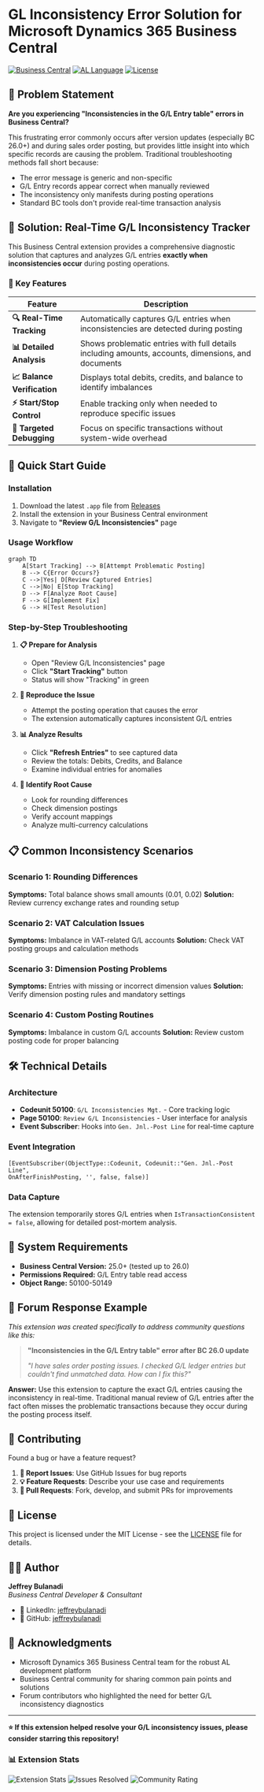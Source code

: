 # GL Inconsistency Error Solution for Microsoft Dynamics 365 Business Central

[![Business Central](https://img.shields.io/badge/Business%20Central-26.0+-blue)](https://docs.microsoft.com/en-us/dynamics365/business-central/)
[![AL Language](https://img.shields.io/badge/AL-Language-orange)](https://docs.microsoft.com/en-us/dynamics365/business-central/dev-itpro/developer/devenv-programming-in-al)
[![License](https://img.shields.io/badge/license-MIT-green)](LICENSE)

## 🎯 Problem Statement

**Are you experiencing "Inconsistencies in the G/L Entry table" errors in Business Central?**

This frustrating error commonly occurs after version updates (especially BC 26.0+) and during sales order posting, but provides little insight into which specific records are causing the problem. Traditional troubleshooting methods fall short because:

- The error message is generic and non-specific
- G/L Entry records appear correct when manually reviewed
- The inconsistency only manifests during posting operations
- Standard BC tools don't provide real-time transaction analysis

## 🔧 Solution: Real-Time G/L Inconsistency Tracker

This Business Central extension provides a comprehensive diagnostic solution that captures and analyzes G/L entries **exactly when inconsistencies occur** during posting operations.

### 🌟 Key Features

| Feature | Description |
|---------|-------------|
| **🔍 Real-Time Tracking** | Automatically captures G/L entries when inconsistencies are detected during posting |
| **📊 Detailed Analysis** | Shows problematic entries with full details including amounts, accounts, dimensions, and documents |
| **📈 Balance Verification** | Displays total debits, credits, and balance to identify imbalances |
| **⚡ Start/Stop Control** | Enable tracking only when needed to reproduce specific issues |
| **🎯 Targeted Debugging** | Focus on specific transactions without system-wide overhead |

## 🚀 Quick Start Guide

### Installation
1. Download the latest `.app` file from [Releases](../../releases)
2. Install the extension in your Business Central environment
3. Navigate to **"Review G/L Inconsistencies"** page

### Usage Workflow
```mermaid
graph TD
    A[Start Tracking] --> B[Attempt Problematic Posting]
    B --> C{Error Occurs?}
    C -->|Yes| D[Review Captured Entries]
    C -->|No| E[Stop Tracking]
    D --> F[Analyze Root Cause]
    F --> G[Implement Fix]
    G --> H[Test Resolution]
```

### Step-by-Step Troubleshooting

1. **📋 Prepare for Analysis**
   - Open "Review G/L Inconsistencies" page
   - Click **"Start Tracking"** button
   - Status will show "Tracking" in green

2. **🔄 Reproduce the Issue**
   - Attempt the posting operation that causes the error
   - The extension automatically captures inconsistent G/L entries

3. **📊 Analyze Results**
   - Click **"Refresh Entries"** to see captured data
   - Review the totals: Debits, Credits, and Balance
   - Examine individual entries for anomalies

4. **🎯 Identify Root Cause**
   - Look for rounding differences
   - Check dimension postings
   - Verify account mappings
   - Analyze multi-currency calculations

## 📋 Common Inconsistency Scenarios

### Scenario 1: Rounding Differences
**Symptoms:** Total balance shows small amounts (0.01, 0.02)
**Solution:** Review currency exchange rates and rounding setup

### Scenario 2: VAT Calculation Issues  
**Symptoms:** Imbalance in VAT-related G/L accounts
**Solution:** Check VAT posting groups and calculation methods

### Scenario 3: Dimension Posting Problems
**Symptoms:** Entries with missing or incorrect dimension values
**Solution:** Verify dimension posting rules and mandatory settings

### Scenario 4: Custom Posting Routines
**Symptoms:** Imbalance in custom G/L accounts
**Solution:** Review custom posting code for proper balancing

## 🛠️ Technical Details

### Architecture
- **Codeunit 50100**: `G/L Inconsistencies Mgt.` - Core tracking logic
- **Page 50100**: `Review G/L Inconsistencies` - User interface for analysis
- **Event Subscriber**: Hooks into `Gen. Jnl.-Post Line` for real-time capture

### Event Integration
```al
[EventSubscriber(ObjectType::Codeunit, Codeunit::"Gen. Jnl.-Post Line", 
OnAfterFinishPosting, '', false, false)]
```

### Data Capture
The extension temporarily stores G/L entries when `IsTransactionConsistent = false`, allowing for detailed post-mortem analysis.

## 🔧 System Requirements

- **Business Central Version:** 25.0+ (tested up to 26.0)
- **Permissions Required:** G/L Entry table read access
- **Object Range:** 50100-50149

## 📖 Forum Response Example

*This extension was created specifically to address community questions like this:*

> **"Inconsistencies in the G/L Entry table" error after BC 26.0 update**
>
> *"I have sales order posting issues. I checked G/L ledger entries but couldn't find unmatched data. How can I fix this?"*

**Answer:** Use this extension to capture the exact G/L entries causing the inconsistency in real-time. Traditional manual review of G/L entries after the fact often misses the problematic transactions because they occur during the posting process itself.

## 🤝 Contributing

Found a bug or have a feature request? 

1. **🐛 Report Issues**: Use GitHub Issues for bug reports
2. **💡 Feature Requests**: Describe your use case and requirements  
3. **🔧 Pull Requests**: Fork, develop, and submit PRs for improvements

## 📄 License

This project is licensed under the MIT License - see the [LICENSE](LICENSE) file for details.

## 👨‍💻 Author

**Jeffrey Bulanadi**  
*Business Central Developer & Consultant*

- 🔗 LinkedIn: [jeffreybulanadi](https://www.linkedin.com/in/jeffreybulanadi/)
- 🐙 GitHub: [jeffreybulanadi](https://github.com/jeffreybulanadi)

## 🙏 Acknowledgments

- Microsoft Dynamics 365 Business Central team for the robust AL development platform
- Business Central community for sharing common pain points and solutions
- Forum contributors who highlighted the need for better G/L inconsistency diagnostics

---

**⭐ If this extension helped resolve your G/L inconsistency issues, please consider starring this repository!**

### 📊 Extension Stats
![Extension Stats](https://img.shields.io/badge/Downloads-0-blue)
![Issues Resolved](https://img.shields.io/badge/Issues%20Resolved-0-green)
![Community Rating](https://img.shields.io/badge/Rating-⭐⭐⭐⭐⭐-yellow)
